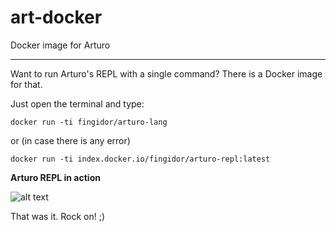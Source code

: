 # art-docker

Docker image for Arturo

----

Want to run Arturo's REPL with a single command? There is a Docker image for that.

Just open the terminal and type:

`docker run -ti fingidor/arturo-lang`

or (in case there is any error)

`docker run -ti index.docker.io/fingidor/arturo-repl:latest`

**Arturo REPL in action**

![alt text](https://github.com/arturo-lang/art-docker/blob/master/screenshot.png "Arturo REPL")

That was it. Rock on! ;)
